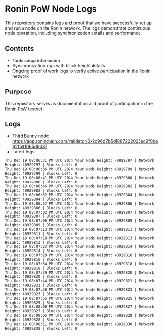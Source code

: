 # Ronin PoW Node Logs

This repository contains logs and proof that we have successfully set up and run a node on the Ronin network. The logs demonstrate continuous node operation, including synchronization details and performance.

## Contents

- Node setup information
- Synchronization logs with block height details
- Ongoing proof of work logs to verify active participation in the Ronin network

## Purpose

This repository serves as documentation and proof of participation in the Ronin PoW testnet.

## Logs

- [Third Bunny](https://thirdbunny.xyz/) node: https://app.roninchain.com/validator/0x2c96d7b5d1887222025ec9f0be92fb91065d9d87
- Latest logs:
```
Thu Dec 19 08:06:31 PM UTC 2024 Your Node Height: 40929797 | Network Height: 40929797 | Blocks Left: 0
Thu Dec 19 08:06:36 PM UTC 2024 Your Node Height: 40929799 | Network Height: 40929799 | Blocks Left: 0
Thu Dec 19 08:06:41 PM UTC 2024 Your Node Height: 40929800 | Network Height: 40929800 | Blocks Left: 0
Thu Dec 19 08:06:46 PM UTC 2024 Your Node Height: 40929802 | Network Height: 40929802 | Blocks Left: 0
Thu Dec 19 08:06:52 PM UTC 2024 Your Node Height: 40929804 | Network Height: 40929804 | Blocks Left: 0
Thu Dec 19 08:06:57 PM UTC 2024 Your Node Height: 40929806 | Network Height: 40929806 | Blocks Left: 0
Thu Dec 19 08:07:02 PM UTC 2024 Your Node Height: 40929807 | Network Height: 40929807 | Blocks Left: 0
Thu Dec 19 08:07:08 PM UTC 2024 Your Node Height: 40929809 | Network Height: 40929809 | Blocks Left: 0
Thu Dec 19 08:07:13 PM UTC 2024 Your Node Height: 40929811 | Network Height: 40929811 | Blocks Left: 0
Thu Dec 19 08:07:18 PM UTC 2024 Your Node Height: 40929813 | Network Height: 40929813 | Blocks Left: 0
Thu Dec 19 08:07:23 PM UTC 2024 Your Node Height: 40929814 | Network Height: 40929814 | Blocks Left: 0
Thu Dec 19 08:07:29 PM UTC 2024 Your Node Height: 40929816 | Network Height: 40929816 | Blocks Left: 0
Thu Dec 19 08:07:34 PM UTC 2024 Your Node Height: 40929818 | Network Height: 40929818 | Blocks Left: 0
Thu Dec 19 08:07:39 PM UTC 2024 Your Node Height: 40929820 | Network Height: 40929820 | Blocks Left: 0
Thu Dec 19 08:07:44 PM UTC 2024 Your Node Height: 40929821 | Network Height: 40929821 | Blocks Left: 0
Thu Dec 19 08:07:50 PM UTC 2024 Your Node Height: 40929823 | Network Height: 40929823 | Blocks Left: 0
Thu Dec 19 08:07:55 PM UTC 2024 Your Node Height: 40929825 | Network Height: 40929825 | Blocks Left: 0
Thu Dec 19 08:08:00 PM UTC 2024 Your Node Height: 40929827 | Network Height: 40929827 | Blocks Left: 0
Thu Dec 19 08:08:05 PM UTC 2024 Your Node Height: 40929828 | Network Height: 40929828 | Blocks Left: 0
Thu Dec 19 08:08:11 PM UTC 2024 Your Node Height: 40929830 | Network Height: 40929830 | Blocks Left: 0
```
